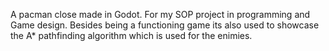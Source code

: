 A pacman close made in Godot. For my SOP project in programming and Game design. Besides being a functioning game its also used to showcase the A* pathfinding algorithm which is used for the enimies.
